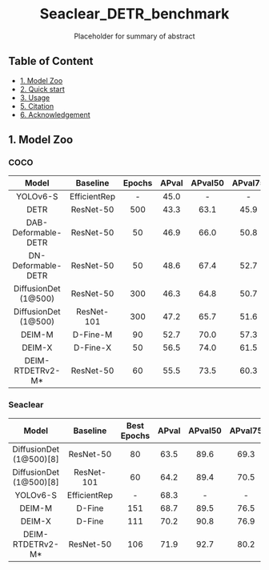 <h1 align = "center"> Seaclear_DETR_benchmark </h1>

<p align = "center"> Placeholder for summary of abstract </p>

## Table of Content
* [1. Model Zoo](https://github.com/varnan6/Seaclear_DETR_benchmark?tab=readme-ov-file#1-model-zoo)
* [2. Quick start](https://github.com/varnan6/Seaclear_DETR_benchmark?tab=readme-ov-file#2-quick-start)
* [3. Usage](https://github.com/varnan6/Seaclear_DETR_benchmark?tab=readme-ov-file#3-usage)
* [5. Citation](https://github.com/varnan6/Seaclear_DETR_benchmark?tab=readme-ov-file#5-citation)
* [6. Acknowledgement](https://github.com/varnan6/Seaclear_DETR_benchmark?tab=readme-ov-file#6-acknowledgement)

## 1. Model Zoo

### COCO
| Model                   | Baseline     | Epochs | APval | APval50 | APval75 | APvalS | APvalM | APvalL | Config |
| :---------------------: | :----------: | :----: | :---: | :-----: | :-----: | :----: | :----: | :----: | :----: |
| YOLOv6-S                | EfficientRep | -      | 45.0  |   -     |   -     |   -    |   -    |   -    | - |
| DETR                    | ResNet-50    | 500    | 43.3  | 63.1    | 45.9    | 22.5   | 47.3   | 61.1   | - |
| DAB-Deformable-DETR     | ResNet-50    | 50     | 46.9  | 66.0    | 50.8    | 30.1   | 50.4   | 62.5   | - |
| DN-Deformable-DETR      | ResNet-50    | 50     | 48.6  | 67.4    | 52.7    | 31.0   | 52.0   | 63.7   | - |
| DiffusionDet (1@500)    | ResNet-50    | 300    | 46.3  | 64.8    | 50.7    | 28.6   | 49.0   | 62.1   | [yml](https://github.com/varnan6/DiffusionDet/blob/46bfd87c255267a7702f920575a0b49570439cad/configs/diffdet.coco.res50.yaml) |
| DiffusionDet (1@500)    | ResNet-101   | 300    | 47.2  | 65.7    | 51.6    | 30.2   | 50.2   | 62.7   | [yml](https://github.com/varnan6/DiffusionDet/blob/46bfd87c255267a7702f920575a0b49570439cad/configs/diffdet.coco.res101.yaml) |
| DEIM-M                  | D-Fine-M     | 90     | 52.7  | 70.0    | 57.3    | 35.3   | 56.7   | 69.5   | [yml](https://github.com/Intellindust-AI-Lab/DEIM/blob/main/configs/deim_dfine/deim_hgnetv2_m_coco.yml) |
| DEIM-X                  | D-Fine-X     | 50     | 56.5  | 74.0    | 61.5    | 38.8   | 61.4   | 74.2   | [yml](https://github.com/Intellindust-AI-Lab/DEIM/blob/main/configs/deim_dfine/deim_hgnetv2_x_coco.yml) |
| DEIM-RTDETRv2-M*        | ResNet-50    | 60     | 55.5  | 73.5    | 60.3    | 37.9   | 59.9   | 73.0   | [yml](https://github.com/Intellindust-AI-Lab/DEIM/blob/main/configs/deim_rtdetrv2/deim_r50vd_60e_coco.yml) |

### Seaclear
| Model                   | Baseline     | Best Epochs | APval | APval50 | APval75 | APvalS | APvalM | APvalL | Config |
| :---------------------: | :----------: | :---------: | :---: | :-----: | :-----: | :----: | :----: | :----: | :----: |
| DiffusionDet (1@500)[8] | ResNet-50    | 80          | 63.5  | 89.6    | 69.3    | 33.1   | 47.9   | 69.7   | [yml](https://github.com/varnan6/DiffusionDet/blob/46bfd87c255267a7702f920575a0b49570439cad/configs/diffdet.seaclear.res50.yaml) |
| DiffusionDet (1@500)[8] | ResNet-101   | 60          | 64.2  | 89.4    | 70.5    | 33.4   | 48.4   | 70.2   | [yml](https://github.com/varnan6/DiffusionDet/blob/46bfd87c255267a7702f920575a0b49570439cad/configs/diffdet.seaclear.res101.yaml) |
| YOLOv6-S                | EfficientRep | -           | 68.3  |   -     |   -     |   -    |   -    |   -    | - |
| DEIM-M                  | D-Fine       | 151         | 68.7  | 89.5    | 76.5    | 32.0   | 56.2   | 75.2   | [yml](https://github.com/varnan6/DEIM/blob/ca9b11a0b65b926a7e80283d0cb5e13f396b598c/configs/deim_dfine/deim_hgnetv2_m_seaclear.yml) |
| DEIM-X                  | D-Fine       | 111         | 70.2  | 90.8    | 76.9    | 34.8   | 57.3   | 77.4   | [yml](https://github.com/varnan6/DEIM/blob/ca9b11a0b65b926a7e80283d0cb5e13f396b598c/configs/deim_dfine/deim_hgnetv2_x_seaclear.yml) |
| DEIM-RTDETRv2-M*        | ResNet-50    | 106         | 71.9  | 92.7    | 80.2    | 34.8   | 57.6   | 77.8   | [yml](https://github.com/varnan6/DEIM/blob/ca9b11a0b65b926a7e80283d0cb5e13f396b598c/configs/deim_rtdetrv2/deim_r50vd_m_60e_seaclear.yml) |
